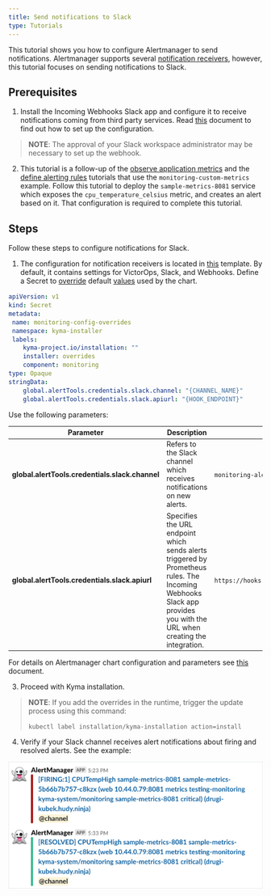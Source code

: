```yaml
---
title: Send notifications to Slack
type: Tutorials
---
```

This tutorial shows you how to configure Alertmanager to send notifications. Alertmanager supports several [notification receivers](https://prometheus.io/docs/alerting/configuration/), however, this tutorial focuses on sending notifications to Slack.

## Prerequisites

1. Install the Incoming Webhooks Slack app and configure it to receive notifications coming from third party services. Read [this](https://api.slack.com/incoming-webhooks#create_a_webhook) document to find out how to set up the configuration. 
>**NOTE**: The approval of your Slack workspace administrator may be necessary to set up the webhook.

2. This  tutorial is a follow-up of the [observe application metrics](/components/monitoring/#tutorials-observe-application-metrics) and the  [define alerting rules](https://kyma-project.io/docs/master/components/monitoring/#tutorials-define-alerting-rules) tutorials that use the `monitoring-custom-metrics` example. Follow this tutorial to deploy the `sample-metrics-8081` service which exposes the `cpu_temperature_celsius` metric, and creates an alert based on it. That configuration is required to complete this tutorial.


## Steps

Follow these steps to configure notifications for Slack.

1. The configuration for notification receivers is located in [this](https://github.com/kyma-project/kyma/blob/master/resources/monitoring/charts/alertmanager/templates/alertmanager.config.yaml) template. By default, it contains settings for VictorOps, Slack, and Webhooks. Define a Secret to [override](../../../../docs/kyma/05-03-overrides.md) default [values](https://github.com/kyma-project/kyma/blob/master/resources/monitoring/charts/alertmanager/values.yaml) used by the chart.

```yaml
apiVersion: v1
kind: Secret
metadata:
 name: monitoring-config-overrides
 namespace: kyma-installer
 labels:
    kyma-project.io/installation: ""
    installer: overrides
    component: monitoring
type: Opaque
stringData:
    global.alertTools.credentials.slack.channel: "{CHANNEL_NAME}"
    global.alertTools.credentials.slack.apiurl: "{HOOK_ENDPOINT}"
```
Use the following parameters:

| Parameter | Description | Example|
|-----------|--------------------|---------|
| **global.alertTools.credentials.slack.channel** | Refers to the Slack channel which receives notifications on new alerts. | `monitoring-alerts`|
| **global.alertTools.credentials.slack.apiurl** | Specifies the URL endpoint which sends alerts triggered by Prometheus rules. The Incoming Webhooks Slack app provides you with the URL when creating the integration. | `https://hooks.slack.com/services/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`|

For details on Alertmanager chart configuration and parameters see [this](components/monitoring/#configuration-alertmanager-sub-chart) document.

3. Proceed with Kyma installation. 

>**NOTE**: If you add the overrides in the runtime, trigger the update process using this command:
>```
>kubectl label installation/kyma-installation action=install
>```

4. Verify if your Slack channel receives alert notifications about firing and resolved alerts. See the example:

![Alert Notifications](./assets/alert-notifications.png)



